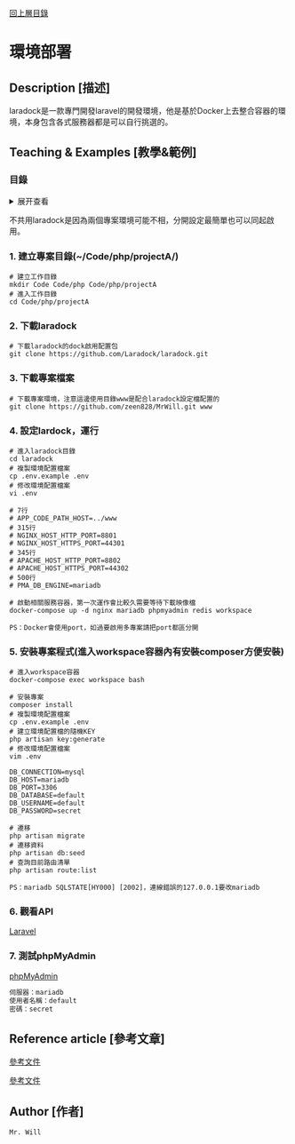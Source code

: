 [回上層目錄](../README.md)

# 環境部署

## **Description [描述]**
laradock是一款專門開發laravel的開發環境，他是基於Docker上去整合容器的環境，本身包含各式服務器都是可以自行挑選的。

## **Teaching & Examples [教學&範例]**
### 目錄
<details>
<summary>展开查看</summary>
<pre><code>
└── Code
    └── php
        ├── projectA(專案Ａ)
        │   ├── laradock
        │   │   └── .env
        │   └── www
        │       ├── .env
        │       └── public
        │           └── index.php
        └── projectB(專案B)
            ├── laradock
            │   └── .env
            └── www
                ├── .env
                └── public
                    └── index.php
</code></pre>
</details>

不共用laradock是因為兩個專案環境可能不相，分開設定最簡單也可以同起啟用。

### 1. 建立專案目錄(~/Code/php/projectA/)
```base
# 建立工作目錄
mkdir Code Code/php Code/php/projectA
# 進入工作目錄
cd Code/php/projectA
```

### 2. 下載laradock
```base
# 下載laradock的dock啟用配置包
git clone https://github.com/Laradock/laradock.git
```

### 3. 下載專案檔案
```base
# 下載專案環境，注意這邊使用目錄www是配合laradock設定檔配置的
git clone https://github.com/zeen828/MrWill.git www
```

### 4. 設定lardock，運行
```base
# 進入laradock目錄
cd laradock
# 複製環境配置檔案
cp .env.example .env
# 修改環境配置檔案
vi .env

# 7行
# APP_CODE_PATH_HOST=../www
# 315行
# NGINX_HOST_HTTP_PORT=8801
# NGINX_HOST_HTTPS_PORT=44301
# 345行
# APACHE_HOST_HTTP_PORT=8802
# APACHE_HOST_HTTPS_PORT=44302
# 500行
# PMA_DB_ENGINE=mariadb

# 啟動相關服務容器，第一次運作會比較久需要等待下載映像檔
docker-compose up -d nginx mariadb phpmyadmin redis workspace
```

`PS：Docker會使用port，如過要啟用多專案請把port都區分開`

### 5. 安裝專案程式(進入workspace容器內有安裝composer方便安裝)
```base
# 進入workspace容器
docker-compose exec workspace bash

# 安裝專案
composer install
# 複製環境配置檔案
cp .env.example .env
# 建立環境配置檔的隨機KEY
php artisan key:generate
# 修改環境配置檔案
vim .env

DB_CONNECTION=mysql
DB_HOST=mariadb
DB_PORT=3306
DB_DATABASE=default
DB_USERNAME=default
DB_PASSWORD=secret

# 遷移
php artisan migrate
# 遷移資料
php artisan db:seed
# 查詢目前路由清單
php artisan route:list
```

`PS：mariadb SQLSTATE[HY000] [2002]，連線錯誤的127.0.0.1要改mariadb`

### 6. 觀看API
[Laravel](http://localhost:8801/)

### 7. 測試phpMyAdmin
[phpMyAdmin](http://localhost:8081/)
```txt
伺服器：mariadb
使用者名稱：default
密碼：secret
```

## **Reference article [參考文章]**
[參考文件](https://laradock.io/)

[參考文件](https://ithelp.ithome.com.tw/articles/10194127)

## **Author [作者]**
`Mr. Will`
